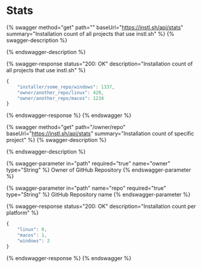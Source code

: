# Stats



{% swagger method="get" path="" baseUrl="https://instl.sh/api/stats" summary="Installation count of all projects that use instl.sh" %}
{% swagger-description %}

{% endswagger-description %}

{% swagger-response status="200: OK" description="Installation count of all projects that use instl.sh" %}
```javascript
{
    "installer/some_repo/windows": 1337,
    "owner/another_repo/linux": 420, 
    "owner/another_repo/macos": 1234
}
```
{% endswagger-response %}
{% endswagger %}

{% swagger method="get" path="/owner/repo" baseUrl="https://instl.sh/api/stats" summary="Installation count of specific project" %}
{% swagger-description %}

{% endswagger-description %}

{% swagger-parameter in="path" required="true" name="owner" type="String" %}
Owner of GitHub Repository
{% endswagger-parameter %}

{% swagger-parameter in="path" name="repo" required="true" type="String" %}
GitHub Repository name
{% endswagger-parameter %}

{% swagger-response status="200: OK" description="Installation count per platform" %}
```javascript
{
    "linux": 0,
    "macos": 1,
    "windows": 2
}
```
{% endswagger-response %}
{% endswagger %}
